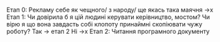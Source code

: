 Етап 0: 
Рекламу себе як чещного/ з народу/ ще якась така маячня ->х
Етап 1:
Чи довірила б я цій людині керувати керівництво, мостом? Чи вірю я що вона завдасть собі клопоту принаймні  скопіювати чужу роботу?
Так -> етап 2
Ні ->х
Етап 2:
Читання програмного документу